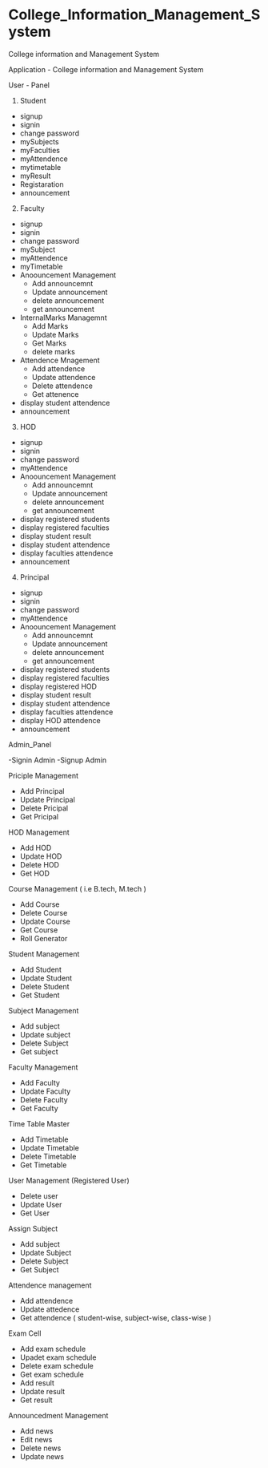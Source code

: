 # College_Information_Management_System
College information and Management System

Application - College information and Management System

User - Panel
1. Student
  - signup
  - signin
  - change password
  - mySubjects
  - myFaculties
  - myAttendence
  - mytimetable
  - myResult
  - Registaration
  - announcement

2. Faculty
  - signup
  - signin
  - change password
  - mySubject
  - myAttendence  
  - myTimetable 
  - Anoouncement Management
      - Add announcemnt
      - Update announcement
      - delete announcement
      - get announcement
  - InternalMarks Managemnt
     - Add Marks
     - Update Marks
     - Get Marks
     - delete marks
  - Attendence Mnagement
     - Add attendence
     - Update attendence
     - Delete attendence
     - Get attenence
  - display student attendence
  - announcement
     
3. HOD
  - signup
  - signin
  - change password
  - myAttendence  
  - Anoouncement Management
      - Add announcemnt
      - Update announcement
      - delete announcement
      - get announcement
  - display registered students
  - display registered faculties
  - display student result
  - display student attendence
  - display faculties attendence
  - announcement

4. Principal
  - signup
  - signin
  - change password
  - myAttendence
  - Anoouncement Management
      - Add announcemnt
      - Update announcement
      - delete announcement
      - get announcement
  - display registered students
  - display registered faculties
  - display registered HOD
  - display student result
  - display student attendence
  - display faculties attendence
  - display HOD attendence
  - announcement
  
  
Admin_Panel

-Signin Admin
-Signup Admin

Priciple Management
- Add Principal
- Update Principal
- Delete Pricipal
- Get Pricipal

HOD Management
- Add HOD
- Update HOD
- Delete HOD
- Get HOD

Course Management ( i.e B.tech, M.tech )
- Add Course
- Delete Course
- Update Course
- Get Course
- Roll Generator 

Student Management
- Add Student
- Update Student
- Delete Student
- Get Student

Subject Management
- Add subject
- Update subject
- Delete Subject
- Get subject

Faculty Management
- Add Faculty
- Update Faculty
- Delete Faculty
- Get Faculty 

Time Table Master
- Add Timetable
- Update Timetable
- Delete Timetable
- Get Timetable

User Management (Registered User)
- Delete user
- Update User
- Get User

Assign Subject
- Add subject
- Update Subject
- Delete Subject
- Get Subject

Attendence management
- Add attendence
- Update attedence
- Get attendence ( student-wise, subject-wise, class-wise )

Exam Cell
- Add exam schedule
- Upadet exam schedule
- Delete exam schedule
- Get exam schedule
- Add result
- Update result
- Get result

Announcedment Management
- Add news
- Edit news
- Delete news
- Update news

